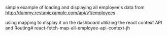 simple example of loading and displaying all employee's data from 
http://dummy.restapiexample.com/api/v1/employees

using mapping to display it on the dashboard utilizing the react context API and Routing# react-fetch-map-all-employee-api-context-jh
